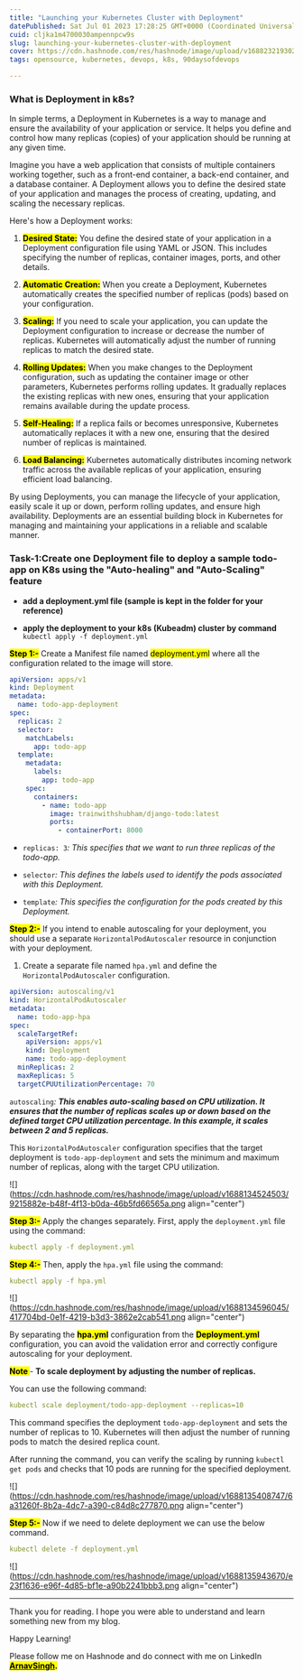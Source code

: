 ```yaml
---
title: "Launching your Kubernetes Cluster with Deployment"
datePublished: Sat Jul 01 2023 17:28:25 GMT+0000 (Coordinated Universal Time)
cuid: cljka1m4700030ampennpcw9s
slug: launching-your-kubernetes-cluster-with-deployment
cover: https://cdn.hashnode.com/res/hashnode/image/upload/v1688232193026/bcf0575e-2b2f-4de8-bb56-9fbaf9bc7d4f.png
tags: opensource, kubernetes, devops, k8s, 90daysofdevops

---
```


### **What is Deployment in k8s?**

In simple terms, a Deployment in Kubernetes is a way to manage and ensure the availability of your application or service. It helps you define and control how many replicas (copies) of your application should be running at any given time.

Imagine you have a web application that consists of multiple containers working together, such as a front-end container, a back-end container, and a database container. A Deployment allows you to define the desired state of your application and manages the process of creating, updating, and scaling the necessary replicas.

Here's how a Deployment works:

1. **<mark>Desired State:</mark>** You define the desired state of your application in a Deployment configuration file using YAML or JSON. This includes specifying the number of replicas, container images, ports, and other details.
    
2. **<mark>Automatic Creation:</mark>** When you create a Deployment, Kubernetes automatically creates the specified number of replicas (pods) based on your configuration.
    
3. **<mark>Scaling:</mark>** If you need to scale your application, you can update the Deployment configuration to increase or decrease the number of replicas. Kubernetes will automatically adjust the number of running replicas to match the desired state.
    
4. **<mark>Rolling Updates:</mark>** When you make changes to the Deployment configuration, such as updating the container image or other parameters, Kubernetes performs rolling updates. It gradually replaces the existing replicas with new ones, ensuring that your application remains available during the update process.
    
5. **<mark>Self-Healing:</mark>** If a replica fails or becomes unresponsive, Kubernetes automatically replaces it with a new one, ensuring that the desired number of replicas is maintained.
    
6. **<mark>Load Balancing:</mark>** Kubernetes automatically distributes incoming network traffic across the available replicas of your application, ensuring efficient load balancing.
    

By using Deployments, you can manage the lifecycle of your application, easily scale it up or down, perform rolling updates, and ensure high availability. Deployments are an essential building block in Kubernetes for managing and maintaining your applications in a reliable and scalable manner.

### **Task-1:Create one Deployment file to deploy a sample todo-app on K8s using the "Auto-healing" and "Auto-Scaling" feature**

* **add a deployment.yml file (sample is kept in the folder for your reference)**
    
* **apply the deployment to your k8s (Kubeadm) cluster by command** `kubectl apply -f deployment.yml`
    

**<mark>Step 1:-</mark>** Create a Manifest file named <mark>deployment.yml</mark> where all the configuration related to the image will store.

```yaml
apiVersion: apps/v1
kind: Deployment
metadata:
  name: todo-app-deployment
spec:
  replicas: 2
  selector:
    matchLabels:
      app: todo-app
  template:
    metadata:
      labels:
        app: todo-app
    spec:
      containers:
        - name: todo-app
          image: trainwithshubham/django-todo:latest
          ports:
            - containerPort: 8000
```

* `replicas: 3`*: This specifies that we want to run three replicas of the todo-app.*
    
* `selector`*: This defines the labels used to identify the pods associated with this Deployment.*
    
* `template`*: This specifies the configuration for the pods created by this Deployment.*
    

**<mark>Step 2:-</mark>** If you intend to enable autoscaling for your deployment, you should use a separate `HorizontalPodAutoscaler` resource in conjunction with your deployment.

1. Create a separate file named `hpa.yml` and define the `HorizontalPodAutoscaler` configuration.
    

```yaml
apiVersion: autoscaling/v1
kind: HorizontalPodAutoscaler
metadata:
  name: todo-app-hpa
spec:
  scaleTargetRef:
    apiVersion: apps/v1
    kind: Deployment
    name: todo-app-deployment
  minReplicas: 2
  maxReplicas: 5
  targetCPUUtilizationPercentage: 70
```

`autoscaling`*:* ***This enables auto-scaling based on CPU utilization. It ensures that the number of replicas scales up or down based on the defined target CPU utilization percentage. In this example, it scales between 2 and 5 replicas.***

This `HorizontalPodAutoscaler` configuration specifies that the target deployment is `todo-app-deployment` and sets the minimum and maximum number of replicas, along with the target CPU utilization.

![](https://cdn.hashnode.com/res/hashnode/image/upload/v1688134524503/9215882e-b48f-4f13-b0da-46b5fd66565a.png align="center")

**<mark>Step 3:-</mark>** Apply the changes separately. First, apply the `deployment.yml` file using the command:

```yaml
kubectl apply -f deployment.yml
```

**<mark>Step 4:-</mark>** Then, apply the `hpa.yml` file using the command:

```yaml
kubectl apply -f hpa.yml
```

![](https://cdn.hashnode.com/res/hashnode/image/upload/v1688134596045/417704bd-0e1f-4219-b3d3-3862e2cab541.png align="center")

By separating the **<mark>hpa.yml</mark>** configuration from the **<mark>Deployment.yml </mark>** configuration, you can avoid the validation error and correctly configure autoscaling for your deployment.

**<mark>Note </mark>** \- **To scale deployment by adjusting the number of replicas.**

You can use the following command:

```yaml
kubectl scale deployment/todo-app-deployment --replicas=10
```

This command specifies the deployment `todo-app-deployment` and sets the number of replicas to 10. Kubernetes will then adjust the number of running pods to match the desired replica count.

After running the command, you can verify the scaling by running `kubectl get pods` and checks that 10 pods are running for the specified deployment.

![](https://cdn.hashnode.com/res/hashnode/image/upload/v1688135408747/6a31260f-8b2a-4dc7-a390-c84d8c277870.png align="center")

**<mark>Step 5:-</mark>** Now if we need to delete deployment we can use the below command.

```yaml
kubectl delete -f deployment.yml
```

![](https://cdn.hashnode.com/res/hashnode/image/upload/v1688135943670/e23f1636-e96f-4d85-bf1e-a90b2241bbb3.png align="center")

---

Thank you for reading. I hope you were able to understand and learn something new from my blog.

Happy Learning!

Please follow me on Hashnode and do connect with me on LinkedIn [**<mark>ArnavSingh</mark>**](https://www.linkedin.com/in/arnav-singh-6897b7226/)**<mark>.</mark>**
